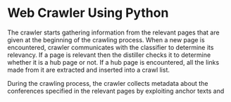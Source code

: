 # Web Crawler Using Python
The crawler starts gathering information from the relevant pages that are given at the beginning of the crawling process. When a new page is encountered, crawler communicates with the classifier to determine its relevancy. If a page is relevant then the distiller checks it to determine whether it is a hub page or not. If a hub page is encountered, all the links made from it are extracted and inserted into a crawl list.

During the crawling process, the crawler collects metadata about the conferences specified in the relevant pages by exploiting anchor texts and <title> tag of the conference announcement pages. The metadata obtained for each conference is stored in a relational database management system. 

I mainly research the web site www.last.fm, where people can share their music to each other freely and also can make friends by the same interest about music. We set one username=’Bookman1974’. We want to find all web pages of his friends, so we set the other class MyFriends. We also want to know all information of music which he listened to during the period of time, so we set a class MyTracks.
